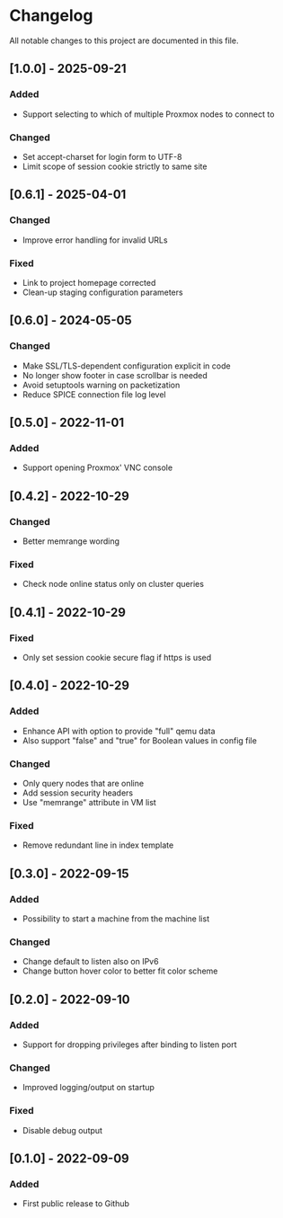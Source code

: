 # Changelog

All notable changes to this project are documented in this file.


## [1.0.0] - 2025-09-21

### Added

- Support selecting to which of multiple Proxmox nodes to connect to

### Changed

- Set accept-charset for login form to UTF-8
- Limit scope of session cookie strictly to same site

## [0.6.1] - 2025-04-01

### Changed

- Improve error handling for invalid URLs

### Fixed

- Link to project homepage corrected
- Clean-up staging configuration parameters

## [0.6.0] - 2024-05-05

### Changed

- Make SSL/TLS-dependent configuration explicit in code
- No longer show footer in case scrollbar is needed
- Avoid setuptools warning on packetization
- Reduce SPICE connection file log level


## [0.5.0] - 2022-11-01

### Added

- Support opening Proxmox' VNC console


## [0.4.2] - 2022-10-29

### Changed

- Better memrange wording

### Fixed

- Check node online status only on cluster queries


## [0.4.1] - 2022-10-29

### Fixed

- Only set session cookie secure flag if https is used


## [0.4.0] - 2022-10-29

### Added

- Enhance API with option to provide "full" qemu data
- Also support "false" and "true" for Boolean values in config file

### Changed

- Only query nodes that are online
- Add session security headers
- Use "memrange" attribute in VM list

### Fixed

- Remove redundant line in index template


## [0.3.0] - 2022-09-15

### Added

- Possibility to start a machine from the machine list

### Changed

- Change default to listen also on IPv6
- Change button hover color to better fit color scheme


## [0.2.0] - 2022-09-10

### Added

- Support for dropping privileges after binding to listen port

### Changed

- Improved logging/output on startup

### Fixed

- Disable debug output


## [0.1.0] - 2022-09-09

### Added

- First public release to Github
